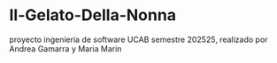 # Il-Gelato-Della-Nonna
proyecto ingenieria de software UCAB semestre 202525, realizado por Andrea Gamarra y Maria Marin
